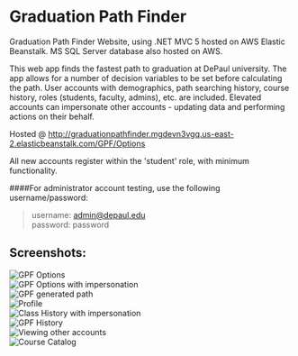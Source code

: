# Graduation Path Finder 
Graduation Path Finder Website, using .NET MVC 5 hosted on AWS Elastic Beanstalk.  MS SQL Server database also hosted on AWS.
  
This web app finds the fastest path to graduation at DePaul university.  The app allows for a number of decision variables to be set before calculating the path.  User accounts with demographics, path searching history, course history, roles (students, faculty, admins), etc. are included.  Elevated accounts can impersonate other accounts - updating data and performing actions on their behalf.  

Hosted @ http://graduationpathfinder.mgdevn3vgq.us-east-2.elasticbeanstalk.com/GPF/Options  

All new accounts register within the 'student' role, with minimum functionality.  

####For administrator account testing, use the following username/password:  
>username: admin@depaul.edu  
>password: password
  
## Screenshots:
  
![GPF Options](http://i.imgur.com/r1rvpPc.jpg)  
![GPF Options with impersonation](http://i.imgur.com/ZDEqhV1.jpg)  
![GPF generated path](http://i.imgur.com/S7LLU1w.jpg)  
![Profile](http://i.imgur.com/dKq8d67.jpg)  
![Class History with impersonation](http://i.imgur.com/uW0bAZ9.jpg)  
![GPF History](http://i.imgur.com/FHAmwIC.jpg)  
![Viewing other accounts](http://i.imgur.com/szOlgnI.jpg)  
![Course Catalog](http://i.imgur.com/BRLoNUL.jpg)  
